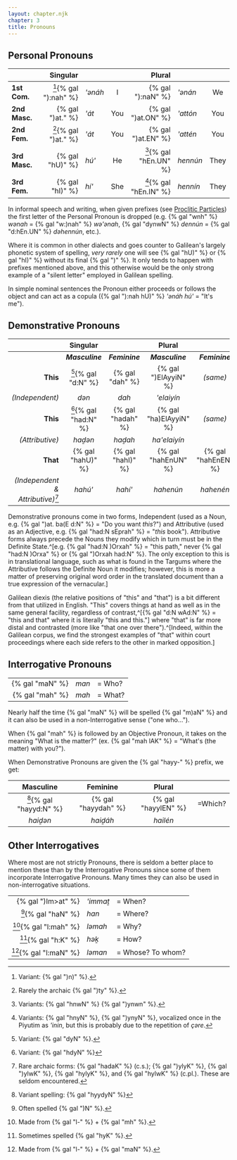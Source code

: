```yaml
---
layout: chapter.njk
chapter: 3
title: Pronouns
---
```


## Personal Pronouns

|               | Singular                       ||     | Plural                           ||      | 
| ------------- | --------------------: | :------ | :-: | ---------------------: | :-------- | :--: |
| **1st Com.**  | [^1]{% gal "):nah" %} | *'ənáh* | I   | {% gal "):naN" %}      | *'ənán*   | We   |
| **2nd Masc.** | {% gal ")at." %}      | *'át*   | You | {% gal ")at.ON" %}     | *'attón*  | You  |
| **2nd Fem.**  | [^2]{% gal ")at." %}  | *'át*   | You | {% gal ")at.EN" %}     | *'attén*  | You  |
| **3rd Masc.** | {% gal "hU)" %}       | *hú'*   | He  | [^3]{% gal "hEn.UN" %} | *hennún*  | They |
| **3rd Fem.**  | {% gal "hI)" %}       | *hí'*   | She | [^4]{% gal "hEn.IN" %} | *hennín*  | They |

[^1]: Variant: {% gal ")n)" %}.
[^2]: Rarely the archaic {% gal ")ty" %}.
[^3]: Variants: {% gal "hnwN" %} {% gal ")ynwn" %}.
[^4]: Variants: {% gal "hnyN" %}, {% gal ")ynyN" %}, vocalized once in the Piyutim as *'inin*, but this is probably due to the repetition of *çəre*.


In informal speech and writing, when given prefixes (see [Proclitic Particles](/chapter/particles)) the first letter of the Personal Pronoun is dropped (e.g. {% gal "wnh" %} *wənah* = {% gal "w:)nah" %} *wə'ənah*, {% gal "dynwN" %} *dennún* = {% gal "d:hEn.UN" %} *dəhennún*, etc.).

Where it is common in other dialects and goes counter to Galilean's largely phonetic system of spelling, *very rarely* one will see {% gal "hU)" %} or {% gal "hI)" %} without its final {% gal ")" %}. It only tends to happen with prefixes mentioned above, and this otherwise would be the only strong example of a "silent letter" employed in Galilean spelling.

In simple nominal sentences the Pronoun either proceeds or follows the object and can act as a copula ({% gal "):nah hU)" %} *'ənáh hú'* = "It's me").

## Demonstrative Pronouns

|                                      | Singular              |                   | Plural                 |                     |
| -----------------------------------: | :-------------------: | :---------------: | :--------------------: | :-----------------: |
|                                      | ***Masculine***       | ***Feminine***    | ***Masculine***        | ***Feminine***      |  
| **This**                             | [^5]{% gal "d:N" %}   | {% gal "dah" %}   | {% gal ")ElAyyiN" %}   | *(same)*            |
| *(Independent)*                      | *dən*                 | *dah*             | *'elaiyín*             |                     |
| **This**                             | [^6]{% gal "had:N" %} | {% gal "hadah" %} | {% gal "ha)ElAyyiN" %} | *(same)*            |
| *(Attributive)*                      | *haḏən*               | *haḏah*           | *ha'elaiyín*           |                     |
| **That**                             | {% gal "hahU)" %}     | {% gal "hahI)" %} | {% gal "hahEnUN" %}    | {% gal "hahEnEN" %} |
| *(Independent<br>& Attributive)*[^7] | *hahú'*               | *hahí'*           | *hahenún*              | *hahenén*           |


[^5]: Variant: {% gal "dyN" %}.
[^6]: Variant: {% gal "hdyN" %}
[^7]: Rare archaic forms: {% gal "hadaK" %} (c.s.); {% gal ")ylyK" %}, {% gal ")ylwK" %}, {% gal "hylyK" %}, and {% gal "hylwK" %} (c.pl.). These are seldom encountered.

Demonstrative pronouns come in two forms, Independent (used as a Noun, e.g. {% gal ")at. ba(E d:N" %} = "Do you want *this*?") and Attributive (used as an Adjective, e.g. {% gal "had:N sEprah" %} = "*this* book"). Attributive forms always precede the Nouns they modify which in turn must be in the Definite State.^[e.g. {% gal "had:N )Orxah" %} = "this path," never {% gal "had:N )Orxa" %} or {% gal ")Orxah had:N" %}. The only exception to this is in translational language, such as what is found in the Targums where the Attributive follows the Definite Noun it modifies; however, this is more a matter of preserving original word order in the translated document than a true expression of the vernacular.]

Galilean diexis (the relative positions of "this" and "that") is a bit different from that utilized in English. "This" covers things at hand as well as in the same general facility, regardless of contrast,^[{% gal "d:N wAd:N" %} = "this and that" where it is literally "this and this."] where "that" is far more distal and contrasted (more like "that one over there").^[Indeed, within the Galilean corpus, we find the strongest examples of "that" within court proceedings where each side refers to the other in marked opposition.]

## Interrogative Pronouns

|                 |       |         |
| -------------:  | :---- | :------ |
| {% gal "maN" %} | *man* | = Who?  |
| {% gal "mah" %} | *mah* | = What? |

Nearly half the time {% gal "maN" %} will be spelled {% gal "m)aN" %} and it can also be used in a non-Interrogative sense ("one who...").

When {% gal "mah" %} is followed by an Objective Pronoun, it takes on the meaning "What is the matter?" (ex. {% gal "mah lAK" %} = "What's (the matter) with you?").

When Demonstrative Pronouns are given the {% gal "hayy-" %} prefix, we get:

| Masculine                | Feminine            | Plural               |         |
| :---------------------:  | :-----------------: | :------------------: | :------ |
| [^11]{% gal "hayyd:N" %} | {% gal "hayydah" %} | {% gal "hayylEN" %}  | =Which? |
| *haiḏən*                 | *haiḏáh*            | *hailén*             |         |

[^11]: Variant spelling: {% gal "hyydyN" %}

## Other Interrogatives

Where most are not strictly Pronouns, there is seldom a better place to mention these than by the Interrogative Pronouns since some of them incorporate Interrogative Pronouns. Many times they can also be used in non-interrogative situations.

|                        |          |                   |
| ---------------------: | :------- | :---------------- |
| {% gal ")Im>at" %}     | *'immaṯ* | = When?           |
| [^12]{% gal "haN" %}   | *han*    | = Where?          |
| [^13]{% gal "l:mah" %} | *ləmah*  | = Why?            |
| [^14]{% gal "h:K" %}   | *həḵ*    | = How?            |
| [^15]{% gal "l:maN" %} | *ləman*  | = Whose? To whom? |

[^12]: Often spelled {% gal ")N" %}.
[^13]: Made from {% gal "l-" %} + {% gal "mh" %}.
[^14]: Sometimes spelled {% gal "hyK" %}.
[^15]: Made from {% gal "l-" %} + {% gal "maN" %}.